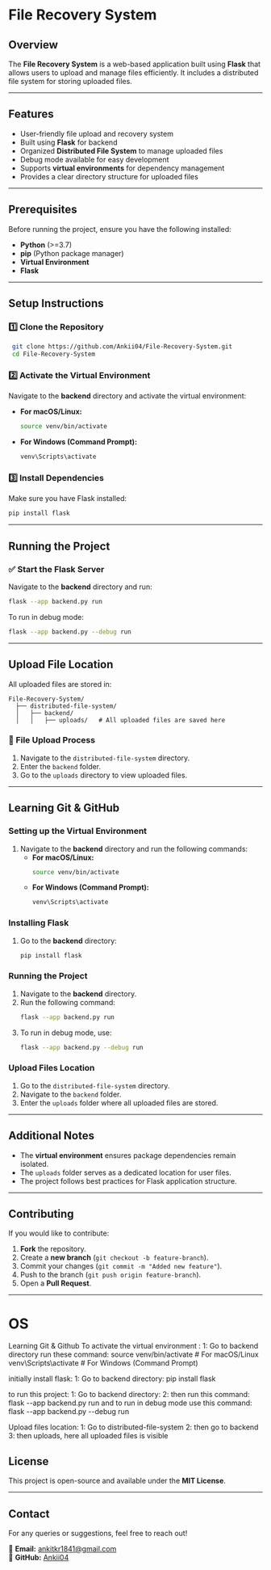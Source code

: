 # File Recovery System

## Overview
The **File Recovery System** is a web-based application built using **Flask** that allows users to upload and manage files efficiently. It includes a distributed file system for storing uploaded files.

---

## Features
- User-friendly file upload and recovery system
- Built using **Flask** for backend
- Organized **Distributed File System** to manage uploaded files
- Debug mode available for easy development
- Supports **virtual environments** for dependency management
- Provides a clear directory structure for uploaded files

---

## Prerequisites
Before running the project, ensure you have the following installed:
- **Python** (>=3.7)
- **pip** (Python package manager)
- **Virtual Environment**
- **Flask**

---

## Setup Instructions

### 1️⃣ Clone the Repository
```sh
 git clone https://github.com/Ankii04/File-Recovery-System.git
 cd File-Recovery-System
```

### 2️⃣ Activate the Virtual Environment
Navigate to the **backend** directory and activate the virtual environment:
- **For macOS/Linux:**
  ```sh
  source venv/bin/activate
  ```
- **For Windows (Command Prompt):**
  ```sh
  venv\Scripts\activate
  ```

### 3️⃣ Install Dependencies
Make sure you have Flask installed:
```sh
pip install flask
```

---

## Running the Project

### ✅ Start the Flask Server
Navigate to the **backend** directory and run:
```sh
flask --app backend.py run
```
To run in debug mode:
```sh
flask --app backend.py --debug run
```

---

## Upload File Location
All uploaded files are stored in:
```plaintext
File-Recovery-System/
  ├── distributed-file-system/
  │   ├── backend/
  │   │   ├── uploads/   # All uploaded files are saved here
```

### 📂 File Upload Process
1. Navigate to the `distributed-file-system` directory.
2. Enter the `backend` folder.
3. Go to the `uploads` directory to view uploaded files.

---

## Learning Git & GitHub

### Setting up the Virtual Environment
1. Navigate to the **backend** directory and run the following commands:
   - **For macOS/Linux:**
     ```sh
     source venv/bin/activate
     ```
   - **For Windows (Command Prompt):**
     ```sh
     venv\Scripts\activate
     ```

### Installing Flask
1. Go to the **backend** directory:
   ```sh
   pip install flask
   ```

### Running the Project
1. Navigate to the **backend** directory.
2. Run the following command:
   ```sh
   flask --app backend.py run
   ```
3. To run in debug mode, use:
   ```sh
   flask --app backend.py --debug run
   ```

### Upload Files Location
1. Go to the `distributed-file-system` directory.
2. Navigate to the `backend` folder.
3. Enter the `uploads` folder where all uploaded files are stored.

---

## Additional Notes
- The **virtual environment** ensures package dependencies remain isolated.
- The `uploads` folder serves as a dedicated location for user files.
- The project follows best practices for Flask application structure.

---

## Contributing
If you would like to contribute:
1. **Fork** the repository.
2. Create a **new branch** (`git checkout -b feature-branch`).
3. Commit your changes (`git commit -m "Added new feature"`).
4. Push to the branch (`git push origin feature-branch`).
5. Open a **Pull Request**.

---
# OS
Learning Git &amp; Github
To activate the virtual environment :
    1: Go to backend directory run these command:
        source venv/bin/activate  # For macOS/Linux
        venv\Scripts\activate     # For Windows (Command Prompt)    

initially install flask:
    1: Go to backend directory: 
        pip install flask


to run this project:
    1: Go to backend directory: 
    2: then run this command: flask --app backend.py run
        and to run in debug mode use this command: flask --app backend.py --debug run

Upload files location:
    1: Go to distributed-file-system
    2: then go to backend
    3: then uploads, here all uploaded files is visible


## License
This project is open-source and available under the **MIT License**.

---

## Contact
For any queries or suggestions, feel free to reach out!

📧 **Email:** ankitkr1841@gmail.com  
🔗 **GitHub:** [Ankii04](https://github.com/Ankii04)

